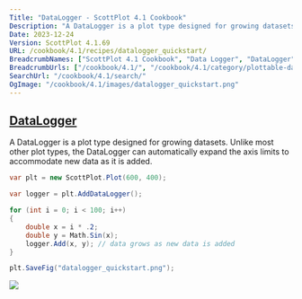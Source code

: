 ```yaml
---
Title: "DataLogger - ScottPlot 4.1 Cookbook"
Description: "A DataLogger is a plot type designed for growing datasets. Unlike most other plot types, the DataLogger can automatically expand the axis limits to accommodate new data as it is added."
Date: 2023-12-24
Version: ScottPlot 4.1.69
URL: /cookbook/4.1/recipes/datalogger_quickstart/
BreadcrumbNames: ["ScottPlot 4.1 Cookbook", "Data Logger", "DataLogger"]
BreadcrumbUrls: ["/cookbook/4.1/", "/cookbook/4.1/category/plottable-datalogger", "/cookbook/4.1/recipes/datalogger_quickstart/"]
SearchUrl: "/cookbook/4.1/search/"
OgImage: "/cookbook/4.1/images/datalogger_quickstart.png"
---
```


<h2><a id='datalogger' href='/cookbook/4.1/recipes/datalogger_quickstart/'>DataLogger</a></h2>

A DataLogger is a plot type designed for growing datasets. Unlike most other plot types, the DataLogger can automatically expand the axis limits to accommodate new data as it is added.

```cs
var plt = new ScottPlot.Plot(600, 400);

var logger = plt.AddDataLogger();

for (int i = 0; i < 100; i++)
{
    double x = i * .2;
    double y = Math.Sin(x);
    logger.Add(x, y); // data grows as new data is added
}

plt.SaveFig("datalogger_quickstart.png");
```

<img src='../../images/datalogger_quickstart.png' class='d-block mx-auto my-5' />


